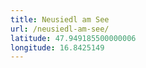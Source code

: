 ```yaml
---
title: Neusiedl am See
url: /neusiedl-am-see/
latitude: 47.949185500000006
longitude: 16.8425149
---
```


